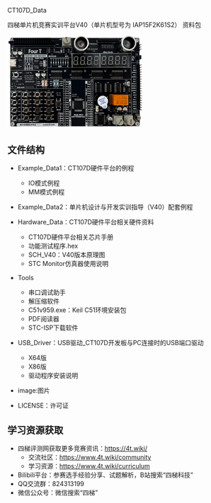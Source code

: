 CT107D_Data

四梯单片机竞赛实训平台V40（单片机型号为 IAP15F2K61S2） 资料包

<img src="./image/main.png" alt="image-20250919162950309" style="zoom:30%;" />



## 文件结构

- Example_Data1：CT107D硬件平台的例程

  - IO模式例程
  - MM模式例程

- Example_Data2：单片机设计与开发实训指导（V40）配套例程

- Hardware_Data：CT107D硬件平台相关硬件资料

  - CT107D硬件平台相关芯片手册
  - 功能测试程序.hex
  - SCH_V40：V40版本原理图
  - STC Monitor仿真器使用说明

- Tools

  - 串口调试助手
  - 解压缩软件
  - C51v959.exe：Keil C51环境安装包
  - PDF阅读器
  - STC-ISP下载软件

- USB_Driver：USB驱动_CT107D开发板与PC连接时的USB端口驱动

  - X64版
  - X86版
  - 驱动程序安装说明

- image:图片

- LICENSE：许可证

  

## 学习资源获取

- 四梯评测网获取更多竞赛资讯：https://4t.wiki/
  - 交流社区：https://www.4t.wiki/community
  - 学习资源：https://www.4t.wiki/curriculum
- Bilibili平台：参赛选手经验分享、试题解析，B站搜索“四梯科技”
- QQ交流群：824313199
- 微信公众号：微信搜索“四梯”
